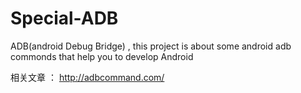# Special-ADB
ADB(android Debug Bridge) , this  project is about some android   adb commonds that help you to develop Android







相关文章 ：
http://adbcommand.com/

